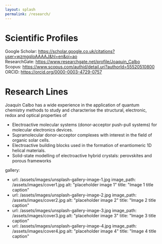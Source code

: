 ```yaml
---
layout: splash
permalink: /research/
---
```


# Scientific Profiles

Google Scholar: https://scholar.google.co.uk/citations?user=wzmgqIoAAAAJ&hl=en&oi=ao  
ResearchGate: https://www.researchgate.net/profile/Joaquin_Calbo  
Scopus: https://www.scopus.com/authid/detail.uri?authorId=55520510800  
ORCID: https://orcid.org/0000-0003-4729-0757  

# Research Lines

Joaquín Calbo has a wide experience in the application of quantum chemistry methods to study and characterise the structural, electronic, redox and optical properties of

- Electroactive molecular systems (donor-acceptor push-pull systems) for molecular electronics devices.
- Supramolecular donor-acceptor complexes with interest in the field of organic solar cells.
- Electroactive building blocks used in the formation of enantiomeric 1D helical materials.
- Solid-state modelling of electroactive hybrid crystals: perovskites and porous frameworks

gallery:
  - url: /assets/images/unsplash-gallery-image-1.jpg
    image_path: /assets/images/cover1.jpg
    alt: "placeholder image 1"
    title: "Image 1 title caption"
  - url: /assets/images/unsplash-gallery-image-2.jpg
    image_path: /assets/images/cover2.jpg
    alt: "placeholder image 2"
    title: "Image 2 title caption"
  - url: /assets/images/unsplash-gallery-image-3.jpg
    image_path: /assets/images/cover3.jpg
    alt: "placeholder image 3"
    title: "Image 3 title caption"
  - url: /assets/images/unsplash-gallery-image-4.jpg
    image_path: /assets/images/cover4.jpg
    alt: "placeholder image 4"
    title: "Image 4 title caption"
